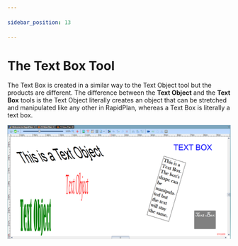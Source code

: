 ```yaml
---

sidebar_position: 13

---
```

# The Text Box Tool 

The Text Box is created in a similar way to the Text Object tool but the products are different. The difference between the **Text Object** and the **Text Box** tools is the Text Object literally creates an object that can be stretched and manipulated like any other in RapidPlan, whereas a Text Box is literally a text box.

![Text_Object_vs_Text_Box](./assets/Text_Object_vs_Text_Box.png)

